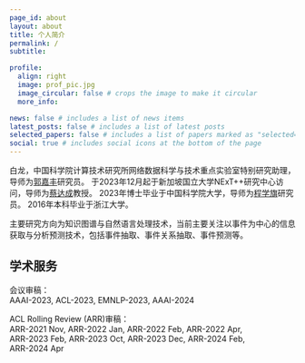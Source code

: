 ```yaml
---
page_id: about
layout: about
title: 个人简介
permalink: /
subtitle: 

profile:
  align: right
  image: prof_pic.jpg
  image_circular: false # crops the image to make it circular
  more_info: 

news: false # includes a list of news items
latest_posts: false # includes a list of latest posts
selected_papers: false # includes a list of papers marked as "selected={true}"
social: true # includes social icons at the bottom of the page
---
```


白龙，中国科学院计算技术研究所网络数据科学与技术重点实验室特别研究助理，导师为[郭嘉丰](https://bigdatalab.ac.cn/rcpy/bssds/202203/t20220308_20651.html)研究员。
于2023年12月起于新加坡国立大学NExT++研究中心访问，导师为[蔡达成](https://www.chuatatseng.com/)教授。
2023年博士毕业于中国科学院大学，导师为[程学旗](https://bigdatalab.ac.cn/yjdw/jcrc/202203/t20220308_20663.html)研究员。
2016年本科毕业于浙江大学。

主要研究方向为知识图谱与自然语言处理技术，当前主要关注以事件为中心的信息获取与分析预测技术，包括事件抽取、事件关系抽取、事件预测等。

## 学术服务

<span class="font-weight-bold">会议审稿：</span>  
AAAI-2023, ACL-2023, EMNLP-2023, AAAI-2024

<span class="font-weight-bold">ACL Rolling Review (ARR)审稿：</span>  
ARR-2021 Nov, ARR-2022 Jan, ARR-2022 Feb, ARR-2022 Apr,  
ARR-2023 Feb, ARR-2023 Oct, ARR-2023 Dec, ARR-2024 Feb,  
ARR-2024 Apr


